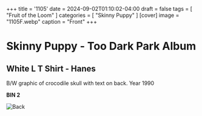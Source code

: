 +++
title = '1105'
date = 2024-09-02T01:10:02-04:00
draft = false
tags = [ "Fruit of the Loom" ]
categories = [ "Skinny Puppy" ]
[cover]
image = "1105F.webp"
caption = "Front"
+++
# Skinny Puppy - Too Dark Park Album
## White L T Shirt - Hanes

B/W graphic of crocodile skull with text on back. Year 1990

**BIN 2**

![Back](/1105B.webp)
